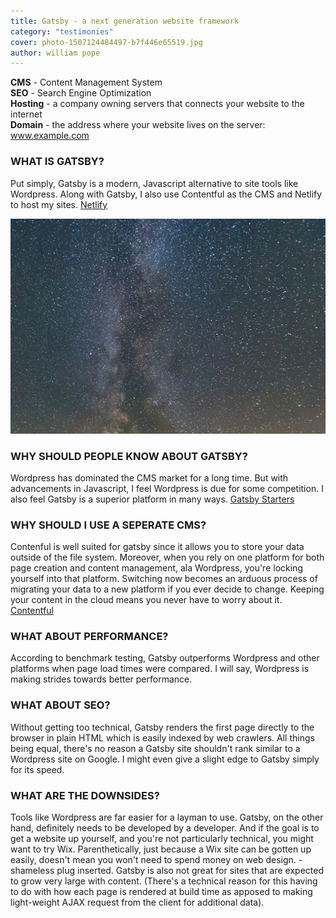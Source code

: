 ```yaml
---
title: Gatsby - a next generation website framework
category: "testimonies"
cover: photo-1507124484497-b7f446e65519.jpg
author: william pope
---
```


**CMS** - Content Management System<br />
**SEO** - Search Engine Optimization<br />
**Hosting** - a company owning servers that connects your website to the internet<br />
**Domain** - the address where your website lives on the server: www.example.com

### WHAT IS GATSBY?
Put simply, Gatsby is a modern, Javascript alternative to site tools like Wordpress. Along with Gatsby, I also use Contentful as the CMS and Netlify to host my sites. [Netlify](https://www.netlify.com/)

![unsplash.com](./photo-1507124484497-b7f446e65519.jpg)

### WHY SHOULD PEOPLE KNOW ABOUT GATSBY?
Wordpress has dominated the CMS market for a long time. But with advancements in Javascript, I feel Wordpress is due for some competition. I also feel Gatsby is a superior platform in many ways. [Gatsby Starters](https://www.gatsbyjs.org/starters/?v=2)

### WHY SHOULD I USE A SEPERATE CMS?
Contenful is well suited for gatsby since it allows you to store your data outside of the file system. Moreover, when you rely on one platform for both page creation and content management, ala Wordpress, you're locking yourself into that platform. Switching now becomes an arduous process of migrating your data to a new platform if you ever decide to change. Keeping your content in the cloud means you never have to worry about it. [Contentful](https://contentful.com)

### WHAT ABOUT PERFORMANCE?
According to benchmark testing, Gatsby outperforms Wordpress and other platforms when page load times were compared. I will say, Wordpress is making strides towards better performance.

### WHAT ABOUT SEO?
Without getting too technical, Gatsby renders the first page directly to the browser in plain HTML which is easily indexed by web crawlers. All things being equal, there's no reason a Gatsby site shouldn't rank similar to a Wordpress site on Google. I might even give a slight edge to Gatsby simply for its speed.

### WHAT ARE THE DOWNSIDES?
Tools like Wordpress are far easier for a layman to use. Gatsby, on the other hand, definitely needs to be developed by a developer. And if the goal is to get a website up yourself, and you're not particularly technical, you might want to try Wix. Parenthetically, just because a Wix site can be gotten up easily, doesn't mean you won't need to spend money on web design. -shameless plug inserted. Gatsby is also not great for sites that are expected to grow very large with content. (There's a technical reason for this having to do with how each page is rendered at build time as apposed to making light-weight AJAX request from the client for additional data).
